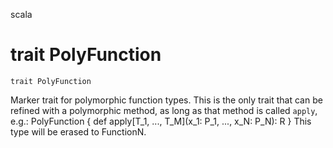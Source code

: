 scala
# trait PolyFunction

<pre><code class="language-scala" >trait PolyFunction</pre></code>
Marker trait for polymorphic function types.
This is the only trait that can be refined with a polymorphic method,
as long as that method is called `apply`, e.g.:
    PolyFunction { def apply[T_1, ..., T_M](x_1: P_1, ..., x_N: P_N): R }
This type will be erased to FunctionN.


